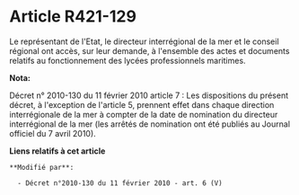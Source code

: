 # Article R421-129

Le représentant de l'Etat, le    directeur interrégional de la mer et le conseil régional ont accès, sur leur demande, à
l'ensemble des actes et documents relatifs au fonctionnement des lycées professionnels maritimes.

**Nota:**

Décret n° 2010-130 du 11 février 2010 article 7 : Les dispositions du présent décret, à l'exception de l'article 5, prennent
effet dans chaque direction interrégionale de la mer à compter de la date de nomination du directeur interrégional de la mer
(les arrêtés de nomination ont été publiés au Journal officiel du 7 avril 2010).

**Liens relatifs à cet article**

	**Modifié par**:

	  - Décret n°2010-130 du 11 février 2010 - art. 6 (V)
